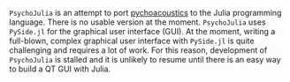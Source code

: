 `PsychoJulia` is an attempt to port [pychoacoustics](http://samcarcagno.altervista.org/pychoacoustics/pychoacoustics.html) to the Julia programming language. There is no usable version at the moment. `PsychoJulia` uses `PySide.jl` for the graphical user interface (GUI). At the moment, writing a full-blown, complex graphical user interface with `PySide.jl` is quite challenging and requires a lot of work. For this reason, development of `PsychoJulia` is stalled and it is unlikely to resume until there is an easy way to build a QT GUI with Julia. 


